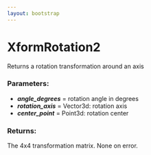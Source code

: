 ```yaml
---
layout: bootstrap
---
```


# XformRotation2

Returns a rotation transformation around an axis
        

### Parameters:

- ***angle_degrees*** = rotation angle in degrees
- ***rotation_axis*** = Vector3d: rotation axis
- ***center_point*** = Point3d: rotation center
        

### Returns:


The 4x4 transformation matrix.
None on error.
        
